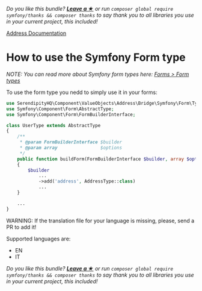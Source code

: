 *Do you like this bundle? [**Leave a &#9733;**](#js-repo-pjax-container) or run `composer global require symfony/thanks && composer thanks` to say thank you to all libraries you use in your current project, this included!*

[Address Documentation](../Address.md)

# How to use the Symfony Form type

*NOTE: You can read more about Symfony form types here: [Forms > Form types](https://symfony.com/doc/current/forms.html#form-types)*

To use the form type you nedd to simply use it in your forms:

```php
use SerendipityHQ\Component\ValueObjects\Address\Bridge\Symfony\Form\Type\AddressType;
use Symfony\Component\Form\AbstractType;
use Symfony\Component\Form\FormBuilderInterface;

class UserType extends AbstractType
{
    /**
     * @param FormBuilderInterface $builder
     * @param array                $options
     */
    public function buildForm(FormBuilderInterface $builder, array $options): void
    {
        $builder
            ...
            ->add('address', AddressType::class)
            ...
    }

    ...
}
```

WARNING: If the translation file for your language is missing, please, send a PR to add it!

Supported languages are:

- EN
- IT

*Do you like this bundle? [**Leave a &#9733;**](#js-repo-pjax-container) or run `composer global require symfony/thanks && composer thanks` to say thank you to all libraries you use in your current project, this included!*
